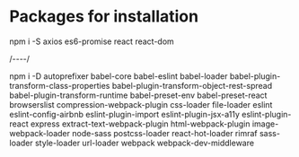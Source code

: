 # Packages for installation

npm i -S axios es6-promise react react-dom

/----/

npm i -D autoprefixer babel-core babel-eslint babel-loader babel-plugin-transform-class-properties babel-plugin-transform-object-rest-spread 
babel-plugin-transform-runtime babel-preset-env babel-preset-react browserslist compression-webpack-plugin css-loader 
file-loader eslint eslint-config-airbnb eslint-plugin-import eslint-plugin-jsx-a11y eslint-plugin-react express extract-text-webpack-plugin html-webpack-plugin image-webpack-loader node-sass postcss-loader react-hot-loader rimraf sass-loader style-loader url-loader 
webpack webpack-dev-middleware